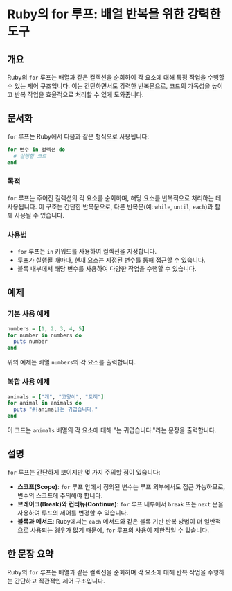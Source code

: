 <!--
Meta Description: # Ruby의 for 루프: 배열 반복을 위한 강력한 도구 ## 개요 Ruby의 `for` 루프는 배열과 같은 컬렉션을 순회하여 각 요소에 대해 특정 작업을 수행할 수 있는 제어 구조입니다. 이는 간단하면서도 강력한 반복문으로, 코드의 가독성을 높이고 반복 작업을 효율...
Meta Keywords: 루프는, 있습니다, 작업을, ruby의, 컬렉션을
-->

# Ruby의 for 루프: 배열 반복을 위한 강력한 도구

## 개요
Ruby의 `for` 루프는 배열과 같은 컬렉션을 순회하여 각 요소에 대해 특정 작업을 수행할 수 있는 제어 구조입니다. 이는 간단하면서도 강력한 반복문으로, 코드의 가독성을 높이고 반복 작업을 효율적으로 처리할 수 있게 도와줍니다.

## 문서화
`for` 루프는 Ruby에서 다음과 같은 형식으로 사용됩니다:

```ruby
for 변수 in 컬렉션 do
  # 실행할 코드
end
```

### 목적
`for` 루프는 주어진 컬렉션의 각 요소를 순회하며, 해당 요소를 반복적으로 처리하는 데 사용됩니다. 이 구조는 간단한 반복문으로, 다른 반복문(예: `while`, `until`, `each`)과 함께 사용될 수 있습니다.

### 사용법
- `for` 루프는 `in` 키워드를 사용하여 컬렉션을 지정합니다.
- 루프가 실행될 때마다, 현재 요소는 지정된 변수를 통해 접근할 수 있습니다.
- 블록 내부에서 해당 변수를 사용하여 다양한 작업을 수행할 수 있습니다.

## 예제
### 기본 사용 예제

```ruby
numbers = [1, 2, 3, 4, 5]
for number in numbers do
  puts number
end
```

위의 예제는 배열 `numbers`의 각 요소를 출력합니다.

### 복합 사용 예제

```ruby
animals = ["개", "고양이", "토끼"]
for animal in animals do
  puts "#{animal}는 귀엽습니다."
end
```

이 코드는 `animals` 배열의 각 요소에 대해 "는 귀엽습니다."라는 문장을 출력합니다.

## 설명
`for` 루프는 간단하게 보이지만 몇 가지 주의할 점이 있습니다:

- **스코프(Scope)**: `for` 루프 안에서 정의된 변수는 루프 외부에서도 접근 가능하므로, 변수의 스코프에 주의해야 합니다.
- **브레이크(Break)와 컨티뉴(Continue)**: `for` 루프 내부에서 `break` 또는 `next` 문을 사용하여 루프의 제어를 변경할 수 있습니다.
- **블록과 메서드**: Ruby에서는 `each` 메서드와 같은 블록 기반 반복 방법이 더 일반적으로 사용되는 경우가 많기 때문에, `for` 루프의 사용이 제한적일 수 있습니다.

## 한 문장 요약
Ruby의 `for` 루프는 배열과 같은 컬렉션을 순회하며 각 요소에 대해 반복 작업을 수행하는 간단하고 직관적인 제어 구조입니다.